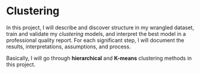 # Clustering
In this project, I will describe and discover structure in my wrangled dataset, train and validate my <i>clustering</i> models, and interpret the best model in a professional quality report. For each significant step, I will document the results, interpretations, assumptions, and process.

Basically, I will go through <b>hierarchical</b> and <b>K-means</b> clustering methods in this project.
